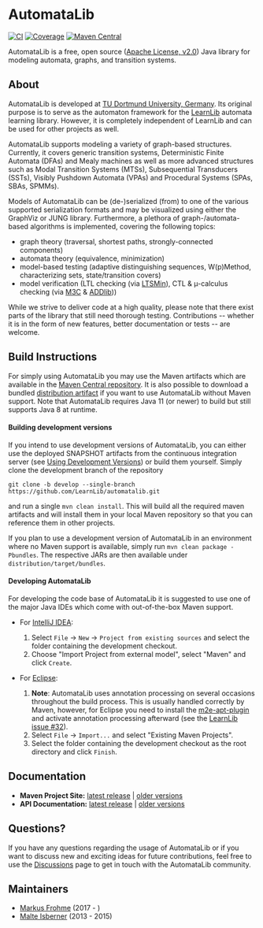 # AutomataLib

[![CI](https://github.com/LearnLib/automatalib/actions/workflows/ci.yml/badge.svg)](https://github.com/LearnLib/automatalib/actions/workflows/ci.yml)
[![Coverage](https://coveralls.io/repos/github/LearnLib/automatalib/badge.svg?branch=develop)](https://coveralls.io/github/LearnLib/automatalib?branch=develop)
[![Maven Central](https://maven-badges.herokuapp.com/maven-central/net.automatalib/automata-parent/badge.svg)](https://maven-badges.herokuapp.com/maven-central/net.automatalib/automata-parent)

AutomataLib is a free, open source ([Apache License, v2.0][1]) Java library for modeling automata, graphs, and transition systems.


## About

AutomataLib is developed at [TU Dortmund University, Germany][2].
Its original purpose is to serve as the automaton framework for the [LearnLib][3] automata learning library.
However, it is completely independent of LearnLib and can be used for other projects as well.

AutomataLib supports modeling a variety of graph-based structures.
Currently, it covers generic transition systems, Deterministic Finite Automata (DFAs) and Mealy machines as well as more advanced structures such as Modal Transition Systems (MTSs), Subsequential Transducers (SSTs), Visibly Pushdown Automata (VPAs) and Procedural Systems (SPAs, SBAs, SPMMs).

Models of AutomataLib can be (de-)serialized (from) to one of the various supported serialization formats and may be visualized using either the GraphViz or JUNG library.
Furthermore, a plethora of graph-/automata-based algorithms is implemented, covering the following topics:

* graph theory (traversal, shortest paths, strongly-connected components)
* automata theory (equivalence, minimization)
* model-based testing (adaptive distinguishing sequences, W(p)Method, characterizing sets, state/transition covers)
* model verification (LTL checking (via [LTSMin][ltsmin]), CTL & µ-calculus checking (via [M3C][m3c] & [ADDlib][addlib]))

While we strive to deliver code at a high quality, please note that there exist parts of the library that still need thorough testing.
Contributions -- whether it is in the form of new features, better documentation or tests -- are welcome.

## Build Instructions

For simply using AutomataLib you may use the Maven artifacts which are available in the [Maven Central repository][maven-central].
It is also possible to download a bundled [distribution artifact][maven-central-distr] if you want to use AutomataLib without Maven support.
Note that AutomataLib requires Java 11 (or newer) to build but still supports Java 8 at runtime.

#### Building development versions

If you intend to use development versions of AutomataLib, you can either use the deployed SNAPSHOT artifacts from the continuous integration server (see [Using Development Versions](https://github.com/LearnLib/automatalib/wiki/Using-Development-Versions)) or build them yourself.
Simply clone the development branch of the repository

```
git clone -b develop --single-branch https://github.com/LearnLib/automatalib.git
```

and run a single `mvn clean install`.
This will build all the required maven artifacts and will install them in your local Maven repository so that you can reference them in other projects.

If you plan to use a development version of AutomataLib in an environment where no Maven support is available, simply run `mvn clean package -Pbundles`.
The respective JARs are then available under `distribution/target/bundles`.

#### Developing AutomataLib

For developing the code base of AutomataLib it is suggested to use one of the major Java IDEs which come with out-of-the-box Maven support.

* For [IntelliJ IDEA][intellij]:
  1. Select `File` -> `New` -> `Project from existing sources` and select the folder containing the development checkout.
  1. Choose "Import Project from external model", select "Maven" and click `Create`.

* For [Eclipse][eclipse]:
  1. **Note**: AutomataLib uses annotation processing on several occasions throughout the build process.
  This is usually handled correctly by Maven, however, for Eclipse you need to install the [m2e-apt-plugin](https://marketplace.eclipse.org/content/m2e-apt) and activate annotation processing afterward (see the [LearnLib issue #32](https://github.com/LearnLib/learnlib/issues/32)).
  1. Select `File` -> `Import...` and select "Existing Maven Projects".
  1. Select the folder containing the development checkout as the root directory and click `Finish`.


## Documentation

* **Maven Project Site:** [latest release](http://learnlib.github.io/automatalib/maven-site/latest/) | [older versions](http://learnlib.github.io/automatalib/maven-site/)
* **API Documentation:** [latest release](http://learnlib.github.io/automatalib/maven-site/latest/apidocs/) | [older versions](http://learnlib.github.io/automatalib/maven-site/)


## Questions?

If you have any questions regarding the usage of AutomataLib or if you want to discuss new and exciting ideas for future contributions, feel free to use the [Discussions](https://github.com/LearnLib/automatalib/discussions) page to get in touch with the AutomataLib community.


## Maintainers

* [Markus Frohme][5] (2017 - )
* [Malte Isberner][4] (2013 - 2015)

[1]: http://www.apache.org/licenses/LICENSE-2.0
[2]: http://www.cs.tu-dortmund.de
[3]: http://www.learnlib.de
[4]: https://github.com/misberner
[5]: https://github.com/mtf90

[maven-central]: http://search.maven.org/#search%7Cga%7C1%7Cg%3A%22net.automatalib%22
[maven-central-distr]: http://search.maven.org/#search%7Cga%7C1%7Cg%3A%22net.automatalib.distribution%22
[intellij]: https://www.jetbrains.com/idea/
[eclipse]: https://www.eclipse.org/
[ltsmin]: https://ltsmin.utwente.nl/
[m3c]: http://dx.doi.org/10.1007/978-3-030-00244-2_15
[addlib]: https://add-lib.scce.info/
